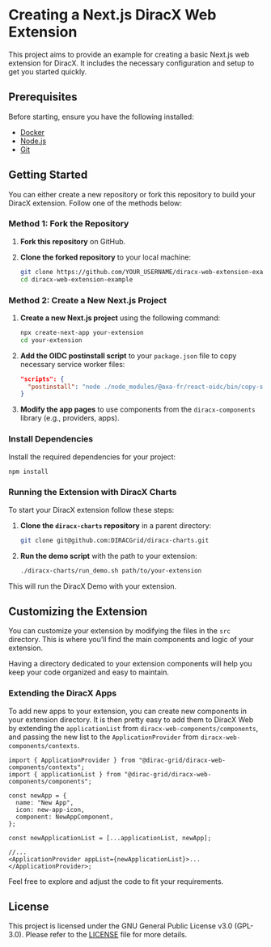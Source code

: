 # Creating a Next.js DiracX Web Extension

This project aims to provide an example for creating a basic Next.js web extension for DiracX. It includes the necessary configuration and setup to get you started quickly.

## Prerequisites

Before starting, ensure you have the following installed:

- [Docker](https://www.docker.com/get-started)
- [Node.js](https://nodejs.org/)
- [Git](https://git-scm.com/)

## Getting Started

You can either create a new repository or fork this repository to build your DiracX extension. Follow one of the methods below:

### Method 1: Fork the Repository

1. **Fork this repository** on GitHub.
2. **Clone the forked repository** to your local machine:

   ```bash
   git clone https://github.com/YOUR_USERNAME/diracx-web-extension-example.git
   cd diracx-web-extension-example
   ```

### Method 2: Create a New Next.js Project

1. **Create a new Next.js project** using the following command:

   ```bash
   npx create-next-app your-extension
   cd your-extension
   ```

2. **Add the OIDC postinstall script** to your `package.json` file to copy necessary service worker files:

   ```json
   "scripts": {
     "postinstall": "node ./node_modules/@axa-fr/react-oidc/bin/copy-service-worker-files.mjs public"
   }
   ```

3. **Modify the app pages** to use components from the `diracx-components` library (e.g., providers, apps).

### Install Dependencies

Install the required dependencies for your project:

```bash
npm install
```

### Running the Extension with DiracX Charts

To start your DiracX extension follow these steps:

1. **Clone the `diracx-charts` repository** in a parent directory:

   ```bash
   git clone git@github.com:DIRACGrid/diracx-charts.git
   ```

2. **Run the demo script** with the path to your extension:

   ```bash
   ./diracx-charts/run_demo.sh path/to/your-extension
   ```

This will run the DiracX Demo with your extension.

## Customizing the Extension

You can customize your extension by modifying the files in the `src` directory. This is where you’ll find the main components and logic of your extension.

Having a directory dedicated to your extension components will help you keep your code organized and easy to maintain.

### Extending the DiracX Apps

To add new apps to your extension, you can create new components in your extension directory.
It is then pretty easy to add them to DiracX Web by extending the `applicationList` from `diracx-web-components/components`, and passing the new list to the `ApplicationProvider` from `diracx-web-components/contexts`.

```tsx
import { ApplicationProvider } from "@dirac-grid/diracx-web-components/contexts";
import { applicationList } from "@dirac-grid/diracx-web-components/components";

const newApp = {
  name: "New App",
  icon: new-app-icon,
  component: NewAppComponent,
};

const newApplicationList = [...applicationList, newApp];

//...
<ApplicationProvider appList={newApplicationList}>...</ApplicationProvider>;
```

Feel free to explore and adjust the code to fit your requirements.

## License

This project is licensed under the GNU General Public License v3.0 (GPL-3.0). Please refer to the [LICENSE](LICENSE) file for more details.
